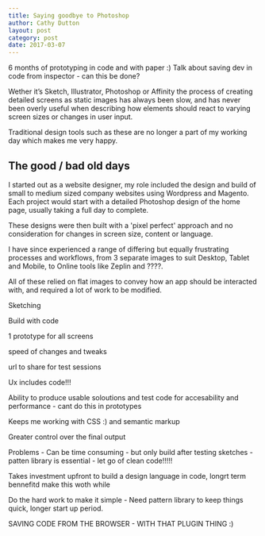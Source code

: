 ```yaml
---
title: Saying goodbye to Photoshop
author: Cathy Dutton
layout: post
category: post
date: 2017-03-07
---
```



6 months of prototyping in code and with paper :) 
Talk about saving dev in code from inspector - can this be done?

Wether it’s Sketch, Illustrator, Photoshop or Affinity the process of creating detailed screens as static images has always been slow, and has never been overly useful when describing how elements should react to varying screen sizes or changes in user input.

Traditional design tools such as these are no longer a part of my working day which makes me very happy.


## The good / bad old days

I started out as a website designer, my role included the design and build of small to medium sized company websites using Wordpress and Magento. Each project would start with a detailed Photoshop design of the home page, usually taking a full day to complete.

These designs were then built with a 'pixel perfect' approach and no consideration for changes in screen size, content or language.

I have since experienced a range of differing but equally frustrating processes and workflows, from 3 separate images to suit Desktop, Tablet and Mobile, to Online tools like Zeplin and ????.

All of these relied on flat images to convey how an app should be interacted with, and required a lot of work to be modified.






Sketching

Build with code

1 prototype for all screens

speed of changes and tweaks

url to share for test sessions

Ux includes code!!!

Ability to produce usable soloutions and test code for accesability and performance - cant do this in prototypes

Keeps me working with CSS :) and semantic markup

Greater control over the final output

Problems - Can be time consuming - but only build after testing sketches - patten library is essential - let go of clean code!!!!!

Takes investment upfront to build a design language in code, longrt term bennefitd make this woth while

Do the hard work to make it simple - Need pattern library to keep things quick, longer start up period.



SAVING CODE FROM THE BROWSER - WITH THAT PLUGIN THING :)
